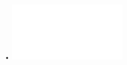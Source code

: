 - ![@Mitchell | Pelvic Inflammatory Disease Current Concepts in Pathogenesis, Diagnosis and Treatment ~Infect Dis Clin North Am Dec 2013.pdf](../assets/@Mitchell_|_Pelvic_Inflammatory_Disease_Current_Concepts_in_Pathogenesis,_Diagnosis_and_Treatment_~Infect_Dis_Clin_North_Am_Dec_2013_1715416884530_0.pdf)
